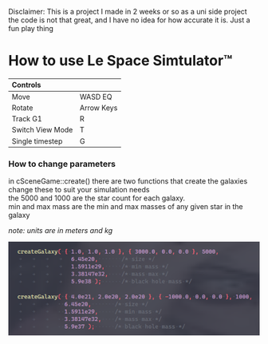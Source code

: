 Disclaimer: This is a project I made in 2 weeks or so as a uni side project  
the code is not that great, and I have no idea for how accurate it is. Just a fun play thing

# How to use Le Space Simtulator™

| Controls         |            |
| :--------------- | :--------- |
| Move             | WASD EQ    |
| Rotate           | Arrow Keys |
| Track G1         | R          |
| Switch View Mode | T          |
| Single timestep  | G          |

### How to change parameters

in cSceneGame::create() there are two functions that create the galaxies  
change these to suit your simulation needs  
the 5000 and 1000 are the star count for each galaxy.  
min and max mass are the min and max masses of any given star in the galaxy

*note: units are in meters and kg*

![createGalaxy Functions](docs/image.png)